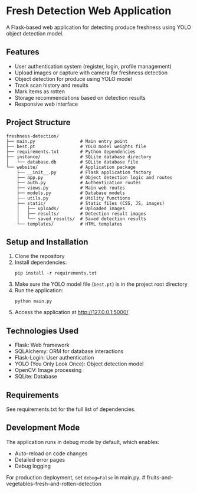 # Fresh Detection Web Application

A Flask-based web application for detecting produce freshness using YOLO object detection model.

## Features

- User authentication system (register, login, profile management)
- Upload images or capture with camera for freshness detection
- Object detection for produce using YOLO model
- Track scan history and results
- Mark items as rotten
- Storage recommendations based on detection results
- Responsive web interface

## Project Structure

```
freshness-detection/
├── main.py                 # Main entry point
├── best.pt                 # YOLO model weights file
├── requirements.txt        # Python dependencies
├── instance/               # SQLite database directory
│   └── database.db         # SQLite database file
└── website/                # Application package
    ├── __init__.py         # Flask application factory
    ├── app.py              # Object detection logic and routes
    ├── auth.py             # Authentication routes
    ├── views.py            # Main web routes
    ├── models.py           # Database models
    ├── utils.py            # Utility functions
    ├── static/             # Static files (CSS, JS, images)
    │   ├── uploads/        # Uploaded images
    │   ├── results/        # Detection result images
    │   └── saved_results/  # Saved detection results
    └── templates/          # HTML templates
```

## Setup and Installation

1. Clone the repository
2. Install dependencies:
   ```
   pip install -r requirements.txt
   ```
3. Make sure the YOLO model file (`best.pt`) is in the project root directory
4. Run the application:
   ```
   python main.py
   ```
5. Access the application at http://127.0.0.1:5000/

## Technologies Used

- Flask: Web framework
- SQLAlchemy: ORM for database interactions
- Flask-Login: User authentication
- YOLO (You Only Look Once): Object detection model
- OpenCV: Image processing
- SQLite: Database

## Requirements

See requirements.txt for the full list of dependencies.

## Development Mode

The application runs in debug mode by default, which enables:
- Auto-reload on code changes
- Detailed error pages
- Debug logging

For production deployment, set `debug=False` in main.py. #   f r u i t s - a n d - v e g e t a b l e s - f r e s h - a n d - r o t t e n - d e t e c t i o n  
 